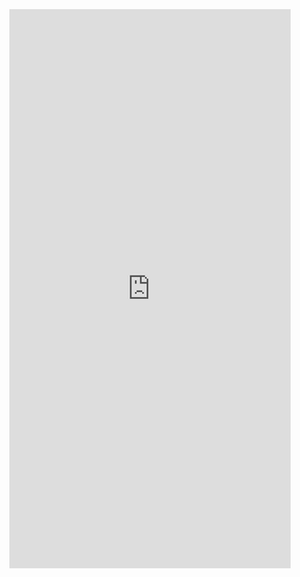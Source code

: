 <style>
    iframe {
        width: 100%;
        height: 1000px;
        border: none;
    }
</style>
<iframe src="https://uvarc.github.io/SlurmScriptGenerator/"></iframe>
